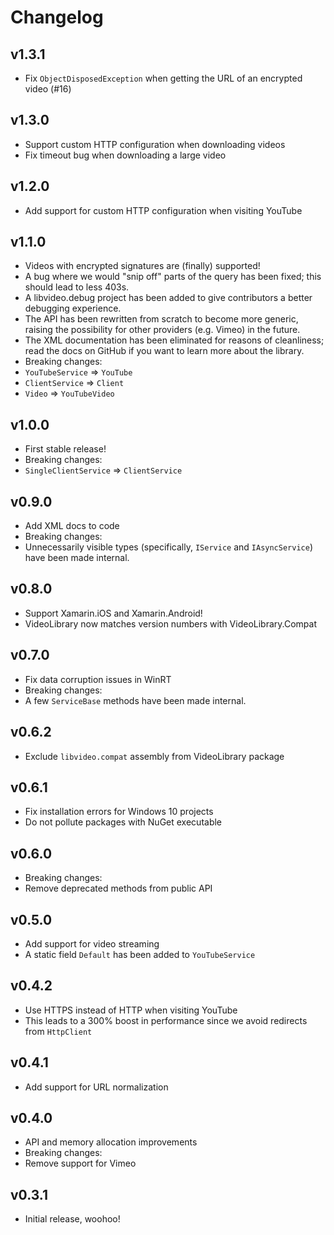 # Changelog

## v1.3.1

- Fix `ObjectDisposedException` when getting the URL of an encrypted video (#16)

## v1.3.0

- Support custom HTTP configuration when downloading videos
 - Fix timeout bug when downloading a large video

## v1.2.0

- Add support for custom HTTP configuration when visiting YouTube

## v1.1.0

- Videos with encrypted signatures are (finally) supported!
- A bug where we would "snip off" parts of the query has been fixed; this should lead to less 403s.
- A libvideo.debug project has been added to give contributors a better debugging experience.
- The API has been rewritten from scratch to become more generic, raising the possibility for other providers (e.g. Vimeo) in the future.
- The XML documentation has been eliminated for reasons of cleanliness; read the docs on GitHub if you want to learn more about the library.
- Breaking changes:
 - `YouTubeService` => `YouTube`
 - `ClientService` => `Client`
 - `Video` => `YouTubeVideo`

## v1.0.0

- First stable release!
- Breaking changes:
 - `SingleClientService` => `ClientService`

## v0.9.0

- Add XML docs to code
- Breaking changes:
 - Unnecessarily visible types (specifically, `IService` and `IAsyncService`) have been made internal.

## v0.8.0

- Support Xamarin.iOS and Xamarin.Android!
- VideoLibrary now matches version numbers with VideoLibrary.Compat

## v0.7.0

- Fix data corruption issues in WinRT
- Breaking changes:
 - A few `ServiceBase` methods have been made internal.

## v0.6.2

- Exclude `libvideo.compat` assembly from VideoLibrary package

## v0.6.1

- Fix installation errors for Windows 10 projects
- Do not pollute packages with NuGet executable

## v0.6.0

- Breaking changes:
 - Remove deprecated methods from public API

## v0.5.0

- Add support for video streaming
- A static field `Default` has been added to `YouTubeService`

## v0.4.2

- Use HTTPS instead of HTTP when visiting YouTube
 - This leads to a 300% boost in performance since we avoid redirects from `HttpClient`

## v0.4.1

- Add support for URL normalization

## v0.4.0

- API and memory allocation improvements
- Breaking changes:
 - Remove support for Vimeo

## v0.3.1

- Initial release, woohoo!
